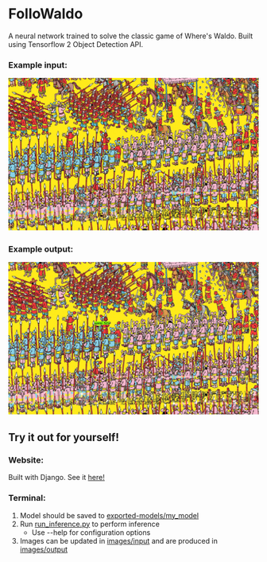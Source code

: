 # FolloWaldo

A neural network trained to solve the classic game of Where's Waldo. Built using Tensorflow 2 Object Detection API. 

### Example input:
![input_img](images/input/1.jpg)

### Example output:
![output_img](images/output/1.jpg)

## Try it out for yourself!

### Website:
Built with Django. See it [here!](https://github.com/M4THYOU/waldo_backend)

### Terminal:
1. Model should be saved to [exported-models/my_model](exported-models/my_model)
2. Run [run_inference.py](run_inference.py) to perform inference
    * Use --help for configuration options
3. Images can be updated in [images/input](images/input) and are produced in [images/output](images/output)
